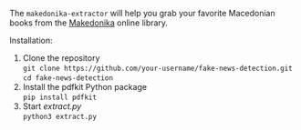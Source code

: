 The `makedonika-extractor` will help you grab your favorite Macedonian books from the [Makedonika](http://www.makedonika.org) online library.

Installation:

1. Clone the repository <br>`git clone https://github.com/your-username/fake-news-detection.git`<br>
`cd fake-news-detection`
2. Install the pdfkit Python package <br>`pip install pdfkit`
3. Start *extract.py* <br>`python3 extract.py`
